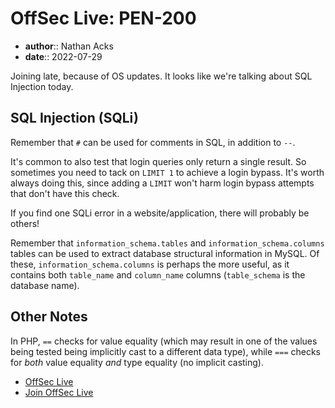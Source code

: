 # OffSec Live: PEN-200

* **author**:: Nathan Acks
* **date**:: 2022-07-29

Joining late, because of OS updates. It looks like we're talking about SQL Injection today.

## SQL Injection (SQLi)

Remember that `#` can be used for comments in SQL, in addition to `--`.

It's common to also test that login queries only return a single result. So sometimes you need to tack on `LIMIT 1` to achieve a login bypass. It's worth always doing this, since adding a `LIMIT` won't harm login bypass attempts that don't have this check.

If you find one SQLi error in a website/application, there will probably be others!

Remember that `information_schema.tables` and `information_schema.columns` tables can be used to extract database structural information in MySQL. Of these, `information_schema.columns` is perhaps the more useful, as it contains both `table_name` and `column_name` columns (`table_schema` is the database name).

## Other Notes

In PHP, `==` checks for value equality (which may result in one of the values being tested being implicitly cast to a different data type), while `===` checks for *both* value equality *and* type equality (no implicit casting).

* [OffSec Live](https://www.offensive-security.com/offsec/offsec-live/)
* [Join OffSec Live](https://learn.offensive-security.com/offsec-live-webinars)
